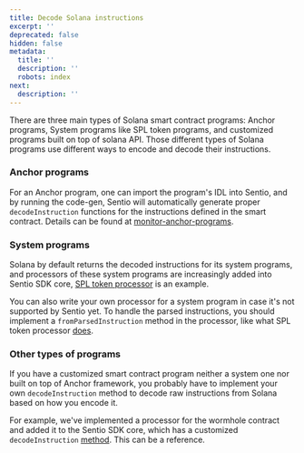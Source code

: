 ```yaml
---
title: Decode Solana instructions
excerpt: ''
deprecated: false
hidden: false
metadata:
  title: ''
  description: ''
  robots: index
next:
  description: ''
---
```

There are three main types of Solana smart contract programs: Anchor programs, System programs like SPL token programs, and customized programs built on top of solana API. Those different types of Solana programs use different ways to encode and decode their instructions.

### Anchor programs

For an Anchor program, one can import the program's IDL into Sentio, and by running the code-gen, Sentio will automatically generate proper `decodeInstruction` functions for the instructions defined in the smart contract. Details can be found at [monitor-anchor-programs](monitor-anchor-programs "mention").

### System programs

Solana by default returns the decoded instructions for its system programs, and processors of these system programs are increasingly added into Sentio SDK core, [SPL token processor](https://github.com/sentioxyz/sentio-sdk/blob/main/sdk/src/builtin/solana/spl-token-processor.ts) is an example.

You can also write your own processor for a system program in case it's not supported by Sentio yet. To handle the parsed instructions, you should implement a `fromParsedInstruction` method in the processor, like what SPL token processor [does](https://github.com/sentioxyz/sentio-sdk/blob/f3a54a4fe2c2c1e2f8da10babe03594465ae558e/sdk/src/builtin/solana/spl-token-processor.ts#L13).

### Other types of programs

If you have a customized smart contract program neither a system one nor built on top of Anchor framework, you probably have to implement your own `decodeInstruction` method to decode raw instructions from Solana based on how you encode it.&#x20;

For example, we've implemented a processor for the wormhole contract and added it to the Sentio SDK core, which has a customized `decodeInstruction` [method](https://github.com/sentioxyz/sentio-sdk/blob/main/sdk/src/builtin/solana/wormhole-processor.ts#L55). This can be a reference.
